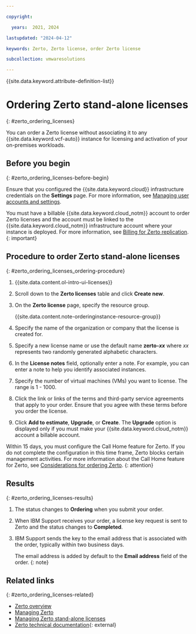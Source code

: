 ```yaml
---

copyright:

  years:  2021, 2024

lastupdated: "2024-04-12"

keywords: Zerto, Zerto license, order Zerto license

subcollection: vmwaresolutions

---
```


{{site.data.keyword.attribute-definition-list}}

# Ordering Zerto stand-alone licenses
{: #zerto_ordering_licenses}

You can order a Zerto license without associating it to any {{site.data.keyword.vcf-auto}} instance for licensing and activation of your on-premises workloads.

## Before you begin
{: #zerto_ordering_licenses-before-begin}

Ensure that you configured the {{site.data.keyword.cloud}} infrastructure credentials on the **Settings** page. For more information, see [Managing user accounts and settings](/docs/vmwaresolutions?topic=vmwaresolutions-useraccount).

You must have a billable {{site.data.keyword.cloud_notm}} account to order Zerto licenses and the account must be linked to the {{site.data.keyword.cloud_notm}} infrastructure account where your instance is deployed. For more information, see [Billing for Zerto replication](/docs/vmwaresolutions?topic=vmwaresolutions-zerto_ordering#zerto_ordering-billing).
{: important}

## Procedure to order Zerto stand-alone licenses
{: #zerto_ordering_licenses_ordering-procedure}

1. {{site.data.content.ol-intro-ui-licenses}}
2. Scroll down to the **Zerto licenses** table and click **Create new**.
3. On the **Zerto license** page, specify the resource group.

   {{site.data.content.note-orderinginstance-resource-group}}

4. Specify the name of the organization or company that the license is created for.
5. Specify a new license name or use the default name **zerto-_xx_** where _xx_ represents two randomly generated alphabetic characters.
6. In the **License notes** field, optionally enter a note. For example, you can enter a note to help you identify associated instances.
7. Specify the number of virtual machines (VMs) you want to license. The range is 1 - 1000.
8. Click the link or links of the terms and third-party service agreements that apply to your order. Ensure that you agree with these terms before you order the license.
9. Click **Add to estimate**, **Upgrade**, or **Create**. The **Upgrade** option is displayed only if you must make your {{site.data.keyword.cloud_notm}} account a billable account.

Within 15 days, you must configure the Call Home feature for Zerto. If you do not complete the configuration in this time frame, Zerto blocks certain management activities. For more information about the Call Home feature for Zerto, see [Considerations for ordering Zerto](/docs/vmwaresolutions?topic=vmwaresolutions-zerto_ordering#zerto_ordering-private-only).
{: attention}

## Results
{: #zerto_ordering_licenses-results}

1. The status changes to **Ordering** when you submit your order.
2. When IBM Support receives your order, a license key request is sent to Zerto and the status changes to **Completed**.
3. IBM Support sends the key to the email address that is associated with the order, typically within two business days.

   The email address is added by default to the **Email address** field of the order.
   {: note}

## Related links
{: #zerto_ordering_licenses-related}

* [Zerto overview](/docs/vmwaresolutions?topic=vmwaresolutions-addingzertodr)
* [Managing Zerto](/docs/vmwaresolutions?topic=vmwaresolutions-managingzertodr)
* [Managing Zerto stand-alone licenses](/docs/vmwaresolutions?topic=vmwaresolutions-zerto_managing_licenses)
* [Zerto technical documentation](https://www.zerto.com/myzerto/technical-documentation/){: external}
